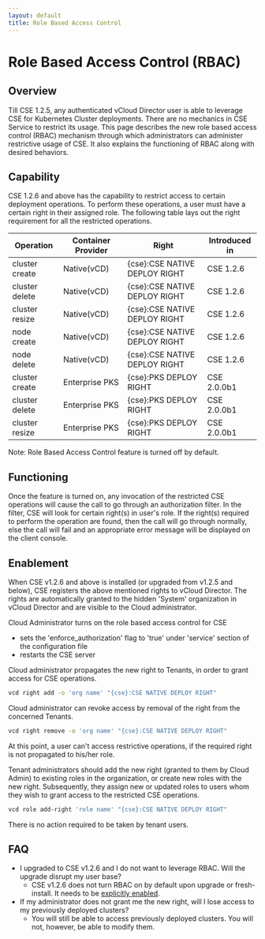 ```yaml
---
layout: default
title: Role Based Access Control
---
```


# Role Based Access Control (RBAC)
<a name="overview"></a>
## Overview

Till CSE 1.2.5, any authenticated vCloud Director user is able to leverage CSE
for Kubernetes Cluster deployments. There are no mechanics in CSE Service to
restrict its usage. This page describes the new role based access control
(RBAC) mechanism through which administrators can administer restrictive
usage of CSE. It also explains the functioning of RBAC along with desired
behaviors.


<a name="capability"></a>
## Capability

CSE 1.2.6 and above has the capability to restrict access to certain deployment
operations. To perform these operations, a user must have a certain right in
their assigned role. The following table lays out the right requirement for all
the restricted operations.

| Operation | Container Provider | Right | Introduced in |
| -| -| -| -|
| cluster create | Native(vCD) | {cse}:CSE NATIVE DEPLOY RIGHT | CSE 1.2.6 |
| cluster delete | Native(vCD) | {cse}:CSE NATIVE DEPLOY RIGHT | CSE 1.2.6 |
| cluster resize | Native(vCD) | {cse}:CSE NATIVE DEPLOY RIGHT | CSE 1.2.6 |
| node create | Native(vCD) | {cse}:CSE NATIVE DEPLOY RIGHT | CSE 1.2.6 |
| node delete | Native(vCD) | {cse}:CSE NATIVE DEPLOY RIGHT | CSE 1.2.6 |
| cluster create | Enterprise PKS | {cse}:PKS DEPLOY RIGHT | CSE 2.0.0b1 |
| cluster delete | Enterprise PKS | {cse}:PKS DEPLOY RIGHT | CSE 2.0.0b1 |
| cluster resize | Enterprise PKS | {cse}:PKS DEPLOY RIGHT | CSE 2.0.0b1 |

Note: Role Based Access Control feature is turned off by default.

<a name="functioning"></a>
## Functioning 

Once the feature is turned on, any invocation of the restricted CSE
operations will cause the call to go through an authorization filter. In the
filter, CSE will look for certain right(s) in user's role. If the right(s)
required to perform the operation are found, then the call will go through
normally, else the call will fail and an appropriate error message will be
displayed on the client console.

<a name="enablement"></a>
## Enablement

When CSE v1.2.6 and above is installed (or upgraded from v1.2.5 and below), CSE
registers the above mentioned rights to vCloud Director. The rights are
automatically granted to the hidden 'System' organization in vCloud Director
and are visible to the Cloud administrator.

Cloud Administrator turns on the role based access control for CSE
- sets the 'enforce_authorization' flag to 'true' under 'service' section of
  the configuration file
- restarts the CSE server

Cloud administrator propagates the new right to Tenants, in order to grant
access for CSE operations. 
```sh
vcd right add -o 'org name' "{cse}:CSE NATIVE DEPLOY RIGHT"
```
Cloud administrator can revoke access by removal of the right from the
concerned Tenants.
```sh
vcd right remove -o 'org name' "{cse}:CSE NATIVE DEPLOY RIGHT"
```
At this point, a user can't access restrictive operations, if the required
right is not propagated to his/her role.

Tenant administrators should add the new right (granted to them by Cloud Admin)
to existing roles in the organization, or create new roles with the new right.
Subsequently, they assign new or updated roles to users whom they wish to grant
access to the restricted CSE operations.
```sh
vcd role add-right 'role name' "{cse}:CSE NATIVE DEPLOY RIGHT"
```
There is no action required to be taken by tenant users.

<a name="faq"></a>
## FAQ
* I upgraded to CSE v1.2.6 and I do not want to leverage RBAC. Will the upgrade
  disrupt my user base?
    * CSE v1.2.6 does not turn RBAC on by default upon upgrade or
      fresh-install. It needs to be [explicitly enabled](#enablement).
* If my administrator does not grant me the new right, will I lose access to my
  previously deployed clusters?
    * You will still be able to access previously deployed clusters. You will
      not, however, be able to modify them.
